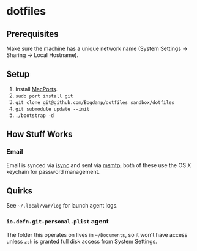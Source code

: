 # dotfiles

## Prerequisites

Make sure the machine has a unique network name (System Settings ->
Sharing -> Local Hostname).

## Setup

1. Install [MacPorts].
1. `sudo port install git`
1. `git clone git@github.com/Bogdanp/dotfiles sandbox/dotfiles`
1. `git submodule update --init`
1. `./bootstrap -d`

## How Stuff Works

### Email

Email is synced via [isync] and sent via [msmtp], both of these use
the OS X keychain for password management.

## Quirks

See `~/.local/var/log` for launch agent logs.

### `io.defn.git-personal.plist` agent

The folder this operates on lives in `~/Documents`, so it won't have
access unless `zsh` is granted full disk access from System Settings.


[MacPorts]: https://www.macports.org
[isync]: http://isync.sourceforge.net/
[msmtp]: https://marlam.de/msmtp/

